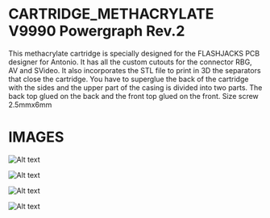 # CARTRIDGE_METHACRYLATE V9990 Powergraph Rev.2

This methacrylate cartridge is specially designed for the FLASHJACKS PCB designer for Antonio. It has all the custom cutouts for the connector RBG, AV and SVideo. It also incorporates the STL file to print in 3D the separators that close the cartridge. You have to superglue the back of the cartridge with the sides and the upper part of the casing is divided into two parts. The back top glued on the back and the front top glued on the front. Size screw  2.5mmx6mm

# IMAGES

![Alt text](https://github.com/capsule5000/CARTRIDGE_METHACRYLATE_V9990-Powergraph-Rev.2/blob/main/Images/front1_V9990.png)

![Alt text](https://github.com/capsule5000/CARTRIDGE_METHACRYLATE_V9990-Powergraph-Rev.2/blob/main/Images/rear1_V9990.png)

![Alt text](https://github.com/capsule5000/CARTRIDGE_METHACRYLATE_V9990-Powergraph-Rev.2/blob/main/Images/case1.png)

![Alt text](https://github.com/capsule5000/CARTRIDGE_METHACRYLATE_V9990-Powergraph-Rev.2/blob/main/Images/case2.png)
